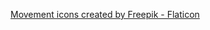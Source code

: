<a href="https://www.flaticon.com/free-icons/movement" title="movement icons">Movement icons created by Freepik - Flaticon</a>
